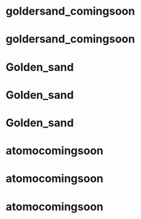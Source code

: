 # goldersand_comingsoon
# goldersand_comingsoon
# Golden_sand
# Golden_sand
# Golden_sand
# atomocomingsoon
# atomocomingsoon
# atomocomingsoon
